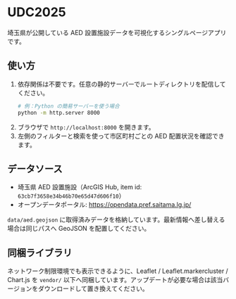 # UDC2025

埼玉県が公開している AED 設置施設データを可視化するシングルページアプリです。

## 使い方

1. 依存関係は不要です。任意の静的サーバーでルートディレクトリを配信してください。
   ```bash
   # 例：Python の簡易サーバーを使う場合
   python -m http.server 8000
   ```
2. ブラウザで `http://localhost:8000` を開きます。
3. 左側のフィルターと検索を使って市区町村ごとの AED 配置状況を確認できます。

## データソース

- 埼玉県 AED 設置施設（ArcGIS Hub, item id: `63cb7f3658e34b46b70e65d47d606f10`）
- オープンデータポータル: https://opendata.pref.saitama.lg.jp/

`data/aed.geojson` に取得済みデータを格納しています。最新情報へ差し替える場合は同じパスへ GeoJSON を配置してください。

## 同梱ライブラリ

ネットワーク制限環境でも表示できるように、Leaflet / Leaflet.markercluster / Chart.js を `vendor/` 以下へ同梱しています。アップデートが必要な場合は該当バージョンをダウンロードして置き換えてください。

